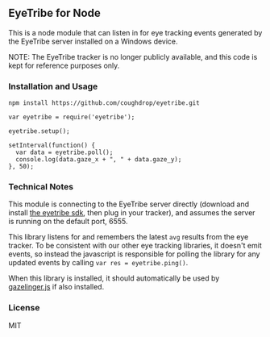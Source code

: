 ## EyeTribe for Node

This is a node module that can listen in for eye tracking events
generated by the EyeTribe server installed on a Windows device.

NOTE: The EyeTribe tracker is no longer publicly available, and this code is kept for reference purposes only.

### Installation and Usage

`npm install https://github.com/coughdrop/eyetribe.git`

```
var eyetribe = require('eyetribe');

eyetribe.setup();

setInterval(function() {
  var data = eyetribe.poll();
  console.log(data.gaze_x + ", " + data.gaze_y);
}, 50);
```

### Technical Notes
This module is connecting to the EyeTribe server directly (download and install 
[the eyetribe sdk](https://theeyetribe.com/order/my-account/), then plug in your tracker), and assumes 
the server is running on the default port, 6555.

This library listens for and remembers the latest `avg` results from the eye tracker.
To be consistent with our other eye tracking libraries, it doesn't emit events, so instead
the javascript is responsible for polling the library for any updated events by calling
`var res = eyetribe.ping()`.

When this library is installed, it should automatically be used by 
[gazelinger.js](https://github.com/CoughDrop/gazelinger) if also installed.

### License

MIT
